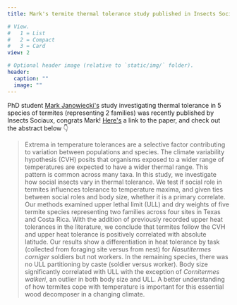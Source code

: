 ```yaml
---
title: Mark's termite thermal tolerance study published in Insects Sociaux

# View.
#   1 = List
#   2 = Compact
#   3 = Card
view: 2

# Optional header image (relative to `static/img/` folder).
header:
  caption: ""
  image: ""
---
```

PhD student [Mark Janowiecki's](https://vargolab.netlify.com/authors/mark/) study investigating thermal tolerance in 5 species of termites (representing 2 families) was recently published by Insects Sociaux, congrats Mark! [Here's](https://link.springer.com/article/10.1007%2Fs00040-019-00727-7) a link to the paper, and check out the abstract below :point_down:

> Extrema in temperature tolerances are a selective factor contributing to variation between populations and species. The climate variability hypothesis (CVH) posits that organisms exposed to a wider range of temperatures are expected to have a wider thermal range. This pattern is common across many taxa. In this study, we investigate how social insects vary in thermal tolerance. We test if social role in termites influences tolerance to temperature maxima, and given ties between social roles and body size, whether it is a primary correlate. Our methods examined upper lethal limit (ULL) and dry weights of five termite species representing two families across four sites in Texas and Costa Rica. With the addition of previously recorded upper heat tolerances in the literature, we conclude that termites follow the CVH and upper heat tolerance is positively correlated with absolute latitude. Our results show a differentiation in heat tolerance by task (collected from foraging site versus from nest) for *Nasutitermes corniger* soldiers but not workers. In the remaining species, there was no ULL partitioning by caste (soldier versus worker). Body size significantly correlated with ULL with the exception of *Cornitermes walkeri*, an outlier in both body size and ULL. A better understanding of how termites cope with temperature is important for this essential wood decomposer in a changing climate.
